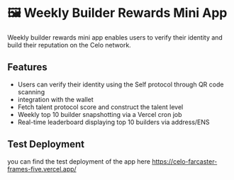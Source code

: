 # 🖼️ Weekly Builder Rewards Mini App

Weekly builder rewards mini app  enables users to verify their identity and build their reputation on the Celo network.

## Features

-  Users can verify their identity using the Self protocol through QR code scanning
-  integration with the wallet
- Fetch talent protocol score and construct the talent level
- Weekly top 10 builder snapshotting via a Vercel cron job
- Real-time leaderboard displaying top 10 builders via address/ENS


## Test Deployment
you can find the test deployment of the app here https://celo-farcaster-frames-five.vercel.app/

